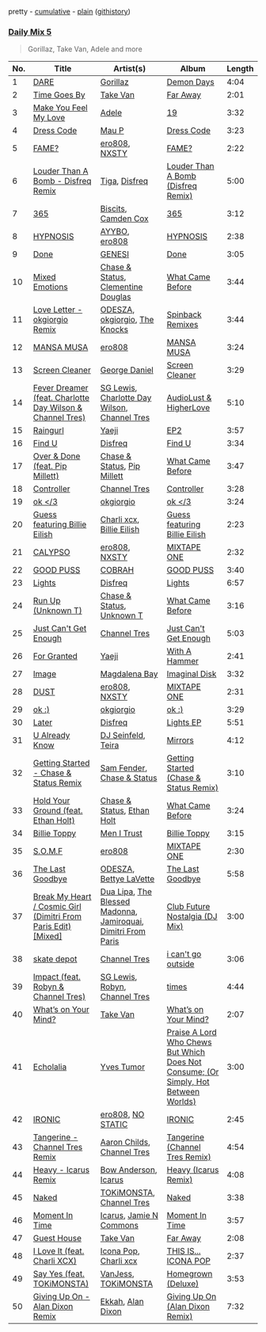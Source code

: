 pretty - [cumulative](/playlists/cumulative/Daily%20Mix%205.md) - [plain](/playlists/plain/37i9dQZF1E36TO0q54WsJv) ([githistory](https://github.githistory.xyz/vitokorn/spotify-playlist-archive/blob/master/playlists/plain/37i9dQZF1E36TO0q54WsJv))
### [Daily Mix 5](https://open.spotify.com/playlist/37i9dQZF1E36TO0q54WsJv)

> Gorillaz, Take Van, Adele and more

| No. | Title | Artist(s) | Album | Length |
|---|---|---|---|---|
| 1 | [DARE](https://open.spotify.com/track/4Hff1IjRbLGeLgFgxvHflk) | [Gorillaz](https://open.spotify.com/artist/3AA28KZvwAUcZuOKwyblJQ) | [Demon Days](https://open.spotify.com/album/0bUTHlWbkSQysoM3VsWldT) | 4:04 |
| 2 | [Time Goes By](https://open.spotify.com/track/7fhg7ofLpD5Maiy9Iy2PJC) | [Take Van](https://open.spotify.com/artist/3BLx7avD36sNpMNA1nZ7Dj) | [Far Away](https://open.spotify.com/album/1pxEdLxLLOV5SJWHHdoDXn) | 2:01 |
| 3 | [Make You Feel My Love](https://open.spotify.com/track/273QnyCvJB65rScHJ1nPZb) | [Adele](https://open.spotify.com/artist/4dpARuHxo51G3z768sgnrY) | [19](https://open.spotify.com/album/5awrJZBt3rP9RO5hlYdZB0) | 3:32 |
| 4 | [Dress Code](https://open.spotify.com/track/0rK3a7tLRVgJBoc2DP3tIX) | [Mau P](https://open.spotify.com/artist/0w1sbtZVQoK6GzV4A4OkCv) | [Dress Code](https://open.spotify.com/album/4LvkMrD1HDDOzWHRS7GKE1) | 3:23 |
| 5 | [FAME?](https://open.spotify.com/track/5zn6eUXHpt3JjEB7XAXyaf) | [ero808](https://open.spotify.com/artist/6x9CKUBQ96VjXxKgGE5hIw), [NXSTY](https://open.spotify.com/artist/0fVqst4UD6o7SKW6SsWPfU) | [FAME?](https://open.spotify.com/album/7afE7fQMNPIS4EYhyEi55z) | 2:22 |
| 6 | [Louder Than A Bomb - Disfreq Remix](https://open.spotify.com/track/6SPL90S8UtSnNDNIFpuwPl) | [Tiga](https://open.spotify.com/artist/5l9wiTZVfqQTfMDOt0HtwC), [Disfreq](https://open.spotify.com/artist/2r6S8dhE6TLxyYJndSd345) | [Louder Than A Bomb (Disfreq Remix)](https://open.spotify.com/album/3kxeuCRlql0lvlkjHGBh22) | 5:00 |
| 7 | [365](https://open.spotify.com/track/5roFM0I1K6um2yIYL6kGq2) | [Biscits](https://open.spotify.com/artist/052B9SONfhoScw7dgYWw5o), [Camden Cox](https://open.spotify.com/artist/5mNpMP01Co4vXZ3U0fWP3C) | [365](https://open.spotify.com/album/2Wt63cwVvjqezpEdQcmlkI) | 3:12 |
| 8 | [HYPNOSIS](https://open.spotify.com/track/5KFasflYKU9VnMTthjNXNv) | [AYYBO](https://open.spotify.com/artist/0YVquC9RaJLYFNmlJFzkTV), [ero808](https://open.spotify.com/artist/6x9CKUBQ96VjXxKgGE5hIw) | [HYPNOSIS](https://open.spotify.com/album/1qX7rxvNkyezQbbFMUCfXi) | 2:38 |
| 9 | [Done](https://open.spotify.com/track/49WMXexA9yViG267eOhxGn) | [GENESI](https://open.spotify.com/artist/4OG9hOPsfAEziKvOJj2SG7) | [Done](https://open.spotify.com/album/5vnp7ugD9XKjZED9hhULdE) | 3:05 |
| 10 | [Mixed Emotions](https://open.spotify.com/track/4kVpdy4mnZ8FLPw0hGV8hk) | [Chase & Status](https://open.spotify.com/artist/3jNkaOXasoc7RsxdchvEVq), [Clementine Douglas](https://open.spotify.com/artist/4DWuml4Jf6K81b5rAPwMb6) | [What Came Before](https://open.spotify.com/album/66wsQbESMquuw0lNDvgcK1) | 3:44 |
| 11 | [Love Letter - okgiorgio Remix](https://open.spotify.com/track/28ns7nKVVgCTFr8XR2qA5o) | [ODESZA](https://open.spotify.com/artist/21mKp7DqtSNHhCAU2ugvUw), [okgiorgio](https://open.spotify.com/artist/3SAZh4k4iDPFngB60QKpxg), [The Knocks](https://open.spotify.com/artist/2x7EATekOPhFGRx3syMGEC) | [Spinback Remixes](https://open.spotify.com/album/7wBTfpRnS7yaw5cdi3bWpu) | 3:44 |
| 12 | [MANSA MUSA](https://open.spotify.com/track/7M2brbK9zVw52HpmxqjHck) | [ero808](https://open.spotify.com/artist/6x9CKUBQ96VjXxKgGE5hIw) | [MANSA MUSA](https://open.spotify.com/album/622qjrMnxaaHIky86zkj5K) | 3:24 |
| 13 | [Screen Cleaner](https://open.spotify.com/track/0Mov1mEZkKFHTGgFiO3ONa) | [George Daniel](https://open.spotify.com/artist/52pQ22DziZVOOeL1mCmccT) | [Screen Cleaner](https://open.spotify.com/album/6knmBybayTL36FPFPge1TI) | 3:29 |
| 14 | [Fever Dreamer (feat. Charlotte Day Wilson & Channel Tres)](https://open.spotify.com/track/2TfHuXx68GAVR71kUQttvJ) | [SG Lewis](https://open.spotify.com/artist/0GG2cWaonE4JPrjcCCQ1EG), [Charlotte Day Wilson](https://open.spotify.com/artist/3GQboECxDT1xqPPWC30p7v), [Channel Tres](https://open.spotify.com/artist/4cUkGQyhLFqKHBtL58HYVp) | [AudioLust & HigherLove](https://open.spotify.com/album/5861K3sQgAwu1sswhe5Gw8) | 5:10 |
| 15 | [Raingurl](https://open.spotify.com/track/4XXfQ8fBHMIgcygY4hV6RC) | [Yaeji](https://open.spotify.com/artist/2RqrWplViWHSGLzlhmDcbt) | [EP2](https://open.spotify.com/album/6zB32HTy4cewV8V7TuHzKJ) | 3:57 |
| 16 | [Find U](https://open.spotify.com/track/6ZszWxc2N3E1W200tDEAQs) | [Disfreq](https://open.spotify.com/artist/2r6S8dhE6TLxyYJndSd345) | [Find U](https://open.spotify.com/album/5clE9ya21baTT6qhtNEVF9) | 3:34 |
| 17 | [Over & Done (feat. Pip Millett)](https://open.spotify.com/track/27e5hiyHSRTs7E6SMqSRCn) | [Chase & Status](https://open.spotify.com/artist/3jNkaOXasoc7RsxdchvEVq), [Pip Millett](https://open.spotify.com/artist/1QfEfvB62EEl4upf2ANKkR) | [What Came Before](https://open.spotify.com/album/66wsQbESMquuw0lNDvgcK1) | 3:47 |
| 18 | [Controller](https://open.spotify.com/track/7vHlOaJF7lfWOfProxfCot) | [Channel Tres](https://open.spotify.com/artist/4cUkGQyhLFqKHBtL58HYVp) | [Controller](https://open.spotify.com/album/4oZmVz6iGZzIjNMCkEITht) | 3:28 |
| 19 | [ok </3](https://open.spotify.com/track/0KPSTNiVHs4cRwCj3W5GW4) | [okgiorgio](https://open.spotify.com/artist/3SAZh4k4iDPFngB60QKpxg) | [ok </3](https://open.spotify.com/album/4dXDtIFb2uEtHONOuehkhz) | 3:24 |
| 20 | [Guess featuring Billie Eilish](https://open.spotify.com/track/3WOhcATHxK2SLNeP5W3v1v) | [Charli xcx](https://open.spotify.com/artist/25uiPmTg16RbhZWAqwLBy5), [Billie Eilish](https://open.spotify.com/artist/6qqNVTkY8uBg9cP3Jd7DAH) | [Guess featuring Billie Eilish](https://open.spotify.com/album/3ThlxfLSy4bfKzxWqmC7VN) | 2:23 |
| 21 | [CALYPSO](https://open.spotify.com/track/0kY69OeuAxFBfhdTGiL7Cs) | [ero808](https://open.spotify.com/artist/6x9CKUBQ96VjXxKgGE5hIw), [NXSTY](https://open.spotify.com/artist/0fVqst4UD6o7SKW6SsWPfU) | [MIXTAPE ONE](https://open.spotify.com/album/0BQI6Jdpl5AgFcRAkLPPWm) | 2:32 |
| 22 | [GOOD PUSS](https://open.spotify.com/track/26WSeuKeWZNwKARvZNIrUc) | [COBRAH](https://open.spotify.com/artist/1AHswQqsDNmu1xaE8KpBne) | [GOOD PUSS](https://open.spotify.com/album/0zSUWQsif1LSIyMYuQ4utn) | 3:40 |
| 23 | [Lights](https://open.spotify.com/track/4tiofVQ2RkG7vzWXnHUQ38) | [Disfreq](https://open.spotify.com/artist/2r6S8dhE6TLxyYJndSd345) | [Lights](https://open.spotify.com/album/3TYxOd4xlo5gqvNXiR0lYg) | 6:57 |
| 24 | [Run Up (Unknown T)](https://open.spotify.com/track/2d4Opt89xsBbTSOEnl8WPn) | [Chase & Status](https://open.spotify.com/artist/3jNkaOXasoc7RsxdchvEVq), [Unknown T](https://open.spotify.com/artist/3iAhNz3e31lBuXYOsqGsf3) | [What Came Before](https://open.spotify.com/album/66wsQbESMquuw0lNDvgcK1) | 3:16 |
| 25 | [Just Can't Get Enough](https://open.spotify.com/track/2keTABWAcdVZxJ6j8iEy83) | [Channel Tres](https://open.spotify.com/artist/4cUkGQyhLFqKHBtL58HYVp) | [Just Can't Get Enough](https://open.spotify.com/album/0WTqPH4Z8TiNoEaHHvgIic) | 5:03 |
| 26 | [For Granted](https://open.spotify.com/track/6YmhApkbGfwiXlQ5tdyJbL) | [Yaeji](https://open.spotify.com/artist/2RqrWplViWHSGLzlhmDcbt) | [With A Hammer](https://open.spotify.com/album/2VYo0PSqdxVTMI0ydKUtoL) | 2:41 |
| 27 | [Image](https://open.spotify.com/track/0QW0KPBXXv67haGjbtkRRB) | [Magdalena Bay](https://open.spotify.com/artist/1oPRcJUkloHaRLYx0olBLJ) | [Imaginal Disk](https://open.spotify.com/album/4HTy9WFTYooRjE9giTmzAF) | 3:32 |
| 28 | [DUST](https://open.spotify.com/track/5m5zmDY4NxPbrGizWe7BSc) | [ero808](https://open.spotify.com/artist/6x9CKUBQ96VjXxKgGE5hIw), [NXSTY](https://open.spotify.com/artist/0fVqst4UD6o7SKW6SsWPfU) | [MIXTAPE ONE](https://open.spotify.com/album/0BQI6Jdpl5AgFcRAkLPPWm) | 2:31 |
| 29 | [ok :)](https://open.spotify.com/track/5QTT9PQDW6CSl1UByi5nxt) | [okgiorgio](https://open.spotify.com/artist/3SAZh4k4iDPFngB60QKpxg) | [ok :)](https://open.spotify.com/album/499zhITIl5pq4NgXU7AXoR) | 3:29 |
| 30 | [Later](https://open.spotify.com/track/5rYEX4OScoIDQEqbBMfTim) | [Disfreq](https://open.spotify.com/artist/2r6S8dhE6TLxyYJndSd345) | [Lights EP](https://open.spotify.com/album/5o2R6FAsuAGypau2mT7zRs) | 5:51 |
| 31 | [U Already Know](https://open.spotify.com/track/5sUWfe7eSoapj9d6zgjJEe) | [DJ Seinfeld](https://open.spotify.com/artist/37YzpfBeFju8QRZ3g0Ha1Q), [Teira](https://open.spotify.com/artist/3M6tK86Oc9mTbCH2kw3RWh) | [Mirrors](https://open.spotify.com/album/7FvnTARvgjUyWnUT0flUN7) | 4:12 |
| 32 | [Getting Started - Chase & Status Remix](https://open.spotify.com/track/7BBDanLPLALnu5asuk14r9) | [Sam Fender](https://open.spotify.com/artist/6zlR5ttMfMNmwf2lecU9Cc), [Chase & Status](https://open.spotify.com/artist/3jNkaOXasoc7RsxdchvEVq) | [Getting Started (Chase & Status Remix)](https://open.spotify.com/album/5EoFVpPoxG7JSMtd7JATZ1) | 3:10 |
| 33 | [Hold Your Ground (feat. Ethan Holt)](https://open.spotify.com/track/1hUTI1FVsGJ10SptsuxXkt) | [Chase & Status](https://open.spotify.com/artist/3jNkaOXasoc7RsxdchvEVq), [Ethan Holt](https://open.spotify.com/artist/6oXVsRBjoHgCew4S8GZDkl) | [What Came Before](https://open.spotify.com/album/66wsQbESMquuw0lNDvgcK1) | 3:24 |
| 34 | [Billie Toppy](https://open.spotify.com/track/5jyj2XKWILHQxDoz59ddCT) | [Men I Trust](https://open.spotify.com/artist/3zmfs9cQwzJl575W1ZYXeT) | [Billie Toppy](https://open.spotify.com/album/0FpoXXhnwamDJbLSWLRgvN) | 3:15 |
| 35 | [S.O.M.F](https://open.spotify.com/track/49Ag9rsW3HnFNe9QVGPiUU) | [ero808](https://open.spotify.com/artist/6x9CKUBQ96VjXxKgGE5hIw) | [MIXTAPE ONE](https://open.spotify.com/album/0BQI6Jdpl5AgFcRAkLPPWm) | 2:30 |
| 36 | [The Last Goodbye](https://open.spotify.com/track/4XeIiGpUBshIfs9yrBDVZC) | [ODESZA](https://open.spotify.com/artist/21mKp7DqtSNHhCAU2ugvUw), [Bettye LaVette](https://open.spotify.com/artist/55U998XxmxjicLMKDSz6R3) | [The Last Goodbye](https://open.spotify.com/album/4vpnU0Hu4c0KNq2p4nz4U2) | 5:58 |
| 37 | [Break My Heart / Cosmic Girl (Dimitri From Paris Edit) [Mixed]](https://open.spotify.com/track/6oCGHGu19poEz8iF3ZXHrj) | [Dua Lipa](https://open.spotify.com/artist/6M2wZ9GZgrQXHCFfjv46we), [The Blessed Madonna](https://open.spotify.com/artist/4TvhRzxIL1le2PWCeUqxQw), [Jamiroquai](https://open.spotify.com/artist/6J7biCazzYhU3gM9j1wfid), [Dimitri From Paris](https://open.spotify.com/artist/5Il27M5JXuQLgwDgVrQMgo) | [Club Future Nostalgia (DJ Mix)](https://open.spotify.com/album/3W04W2HfQ5kVeByxfjbu2C) | 3:00 |
| 38 | [skate depot](https://open.spotify.com/track/3k6dcqiGHWhMNIPqWiWNX8) | [Channel Tres](https://open.spotify.com/artist/4cUkGQyhLFqKHBtL58HYVp) | [i can't go outside](https://open.spotify.com/album/1p2LdU7Q9Aq8OjO8sfnVMU) | 3:06 |
| 39 | [Impact (feat. Robyn & Channel Tres)](https://open.spotify.com/track/7I1oIGR5bcMR4dBFZOtaUi) | [SG Lewis](https://open.spotify.com/artist/0GG2cWaonE4JPrjcCCQ1EG), [Robyn](https://open.spotify.com/artist/6UE7nl9mha6s8z0wFQFIZ2), [Channel Tres](https://open.spotify.com/artist/4cUkGQyhLFqKHBtL58HYVp) | [times](https://open.spotify.com/album/6WlRyrfOBZGYA5u5TmloKY) | 4:44 |
| 40 | [What’s on Your Mind?](https://open.spotify.com/track/4W2c3LX6S00WBhqUpdTy1A) | [Take Van](https://open.spotify.com/artist/3BLx7avD36sNpMNA1nZ7Dj) | [What’s on Your Mind?](https://open.spotify.com/album/5Mb8GVBFQNPoLtiLHBGCTF) | 2:07 |
| 41 | [Echolalia](https://open.spotify.com/track/20Co6wsSQkqMtZaQxtjz8a) | [Yves Tumor](https://open.spotify.com/artist/0qu422H5MOoQxGjd4IzHbS) | [Praise A Lord Who Chews But Which Does Not Consume; (Or Simply, Hot Between Worlds)](https://open.spotify.com/album/5LIlFbWpjACyQFNW0nYvUC) | 3:00 |
| 42 | [IRONIC](https://open.spotify.com/track/36CNs7ICeyb1D8m6qlm4nf) | [ero808](https://open.spotify.com/artist/6x9CKUBQ96VjXxKgGE5hIw), [NO STATIC](https://open.spotify.com/artist/0L0qL52Z7atqrLIw4nOR29) | [IRONIC](https://open.spotify.com/album/7lUBgIbmj4ZPt88TzLwwDQ) | 2:45 |
| 43 | [Tangerine - Channel Tres Remix](https://open.spotify.com/track/00la3AttWg75aLlKhJT8Tj) | [Aaron Childs](https://open.spotify.com/artist/2iAyNq1LgQlXcmtM7SzkdV), [Channel Tres](https://open.spotify.com/artist/4cUkGQyhLFqKHBtL58HYVp) | [Tangerine (Channel Tres Remix)](https://open.spotify.com/album/4uznz11iOtwglAsrjKEqwy) | 4:54 |
| 44 | [Heavy - Icarus Remix](https://open.spotify.com/track/5nvBbsER3AjvqnptLds8VP) | [Bow Anderson](https://open.spotify.com/artist/6ObN9YNBliscJOImQp4UZO), [Icarus](https://open.spotify.com/artist/0nUF7iT0e6D5xEl743Jfu3) | [Heavy (Icarus Remix)](https://open.spotify.com/album/6Z8zzgW7LmquoFLKMP7yiy) | 4:08 |
| 45 | [Naked](https://open.spotify.com/track/5dyFpHnCShXfEmDoKIg0J5) | [TOKiMONSTA](https://open.spotify.com/artist/3VwKSHAfgzV1DOHV0aANCI), [Channel Tres](https://open.spotify.com/artist/4cUkGQyhLFqKHBtL58HYVp) | [Naked](https://open.spotify.com/album/1dUrO46Kk7VZW91AM6zTKT) | 3:38 |
| 46 | [Moment In Time](https://open.spotify.com/track/0mqObq0LCWmM0P0zLQd1eh) | [Icarus](https://open.spotify.com/artist/0nUF7iT0e6D5xEl743Jfu3), [Jamie N Commons](https://open.spotify.com/artist/2FsZnS8gQ8jG1HGnPYNlm9) | [Moment In Time](https://open.spotify.com/album/29wquy11Iersljz5usyVA2) | 3:57 |
| 47 | [Guest House](https://open.spotify.com/track/6grlBYKqpLsnZcoy9oa6tw) | [Take Van](https://open.spotify.com/artist/3BLx7avD36sNpMNA1nZ7Dj) | [Far Away](https://open.spotify.com/album/1pxEdLxLLOV5SJWHHdoDXn) | 2:08 |
| 48 | [I Love It (feat. Charli XCX)](https://open.spotify.com/track/2U8NXPTXZWG2O0ye2sYRiH) | [Icona Pop](https://open.spotify.com/artist/1VBflYyxBhnDc9uVib98rw), [Charli xcx](https://open.spotify.com/artist/25uiPmTg16RbhZWAqwLBy5) | [THIS IS... ICONA POP](https://open.spotify.com/album/3qpAHoOLWeXRNTaGzeYf13) | 2:37 |
| 49 | [Say Yes (feat. TOKiMONSTA)](https://open.spotify.com/track/2pBVR6cD0ClaSNByNKeN8T) | [VanJess](https://open.spotify.com/artist/0Ek89uaJyo6NfWK22awFvI), [TOKiMONSTA](https://open.spotify.com/artist/3VwKSHAfgzV1DOHV0aANCI) | [Homegrown (Deluxe)](https://open.spotify.com/album/1g8c7UXl9odDwOpdoPJsWa) | 3:53 |
| 50 | [Giving Up On - Alan Dixon Remix](https://open.spotify.com/track/54SGVJ4xSCRha8ViDwy7MU) | [Ekkah](https://open.spotify.com/artist/31UKSWpSUyiReoTEb39vHb), [Alan Dixon](https://open.spotify.com/artist/0yEnnivHzCPxaTfNbWjV7x) | [Giving Up On (Alan Dixon Remix)](https://open.spotify.com/album/1DBWInKdDJNULdOigOID9t) | 7:32 |
